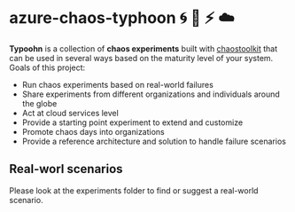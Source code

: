 # azure-chaos-typhoon :cyclone: :ocean: :zap: :cloud:

**Typoohn** is a collection of **chaos experiments** built with [chaostoolkit](https://github.com/chaostoolkit/chaostoolkit) that can be used in several ways based on the maturity level of your system.  
Goals of this project:

- Run chaos experiments based on real-world failures
- Share experiments from different organizations and individuals around the globe
- Act at cloud services level
- Provide a starting point experiment to extend and customize
- Promote chaos days into organizations
- Provide a reference architecture and solution to handle failure scenarios

## Real-worl scenarios

Please look at the experiments folder to find or suggest a real-world scenario.
